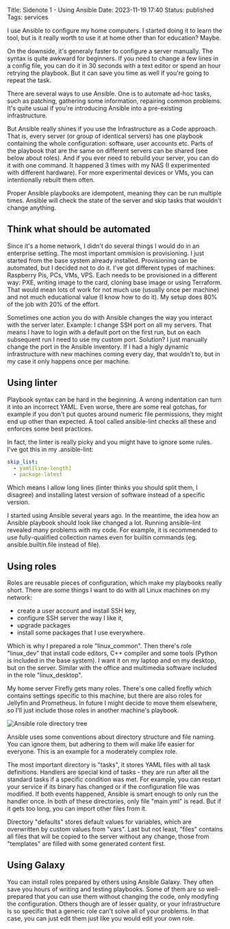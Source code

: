 Title: Sidenote 1 - Using Ansible
Date: 2023-11-19 17:40
Status: published
Tags: services

I use Ansible to configure my home computers. I started doing it to learn the tool, but is it really worth to use it at home other than for education? Maybe.

On the downside, it's generaly faster to configure a server manually. The syntax is quite awkward for
beginners. If you need to change a few lines in a config file, you can do it in 30 seconds with a text editor or spend an hour retrying the playbook. But it can save you time as well if you're going to repeat the task.

There are several ways to use Ansible. One is to automate ad-hoc tasks, such as patching, gathering some information, repairing common problems. It's quite usual if you're introducing Ansible into a pre-existing infrastructure.

But Ansible really shines if you use the Infrastructure as a Code approach. That is, every server (or group of identical servers) has one playbook containing the whole configuration: software, user accounts etc. Parts of the playbook that are the same on different servers can be shared (see below about roles). And if you ever need to rebuild your server, you can do it with one command. It happened 3 times with my NAS (I experimented with different hardware). For more experimental devices or VMs, you can intentionally rebuilt them often.

Proper Ansible playbooks are idempotent, meaning they can be run multiple times. Ansible will check the state of the server and skip tasks that wouldn't change anything. 

## Think what should be automated

Since it's a home network, I didn't do several things I would do in an enterprise setting. The most important ommision is provisioning. I just started from the base system already installed. Provisioning can be automated, but I decided not to do it. I've got different types of machines: Raspberry Pis, PCs, VMs, VPS. Each needs to be provisioned in a different way: PXE, writing image to the card, cloning base image or using Terraform. That would mean lots of work for not much use (usually once per machine) and not much educational value (I know how to do it). My setup does 80% of the job with 20% of the effort.

Sometimes one action you do with Ansible changes the way you interact with the server later. Example: I change SSH port on all my servers. That means I have to login with a default port on the first run, but on each subsequent run I need to use my custom port. Solution? I just manually change the port in the Ansible inventory. If I had a higly dynamic infrastructure with new machines coming every day, that wouldn't to, but in my case it only happens once per machine. 

## Using linter

Playbook syntax can be hard in the beginning. A wrong indentation can turn it into an incorrect YAML. Even worse, there are some real gotchas, for example if you don't put quotes around numeric file permissions, they might end up other than expected. A tool called ansible-lint checks all these and enforces some best practices.

In fact, the linter is really picky and you might have to ignore some rules. I've got this in my .ansible-lint:

```yaml
skip_list:
  - yaml[line-length]
  - package-latest
```

Which means I allow long lines (linter thinks you should split them, I disagree) and installing latest version of software instead of a specific version.

I started using Ansible several years ago. In the meantime, the idea how an Ansible playbook should look like changed a lot. Running ansible-lint revealed many problems with my code. For example, it is recommended to use fully-qualified collection names even for builtin commands (eg. ansible.builtin.file instead of file).

## Using roles

Roles are reusable pieces of configuration, which make my playbooks really short. There are some things I want to do with all Linux machines on my network:

- create a user account and install SSH key,
- configure SSH server the way I like it,
- upgrade packages
- install some packages that I use everywhere.

Which is why I prepared a role "linux_common". Then there's role "linux_dev" that install code editors, C++ compiler and some tools (Python is included in the base system). I want it on my laptop and on my desktop, but on the server. Similar with the office and multimedia software included in the role "linux_desktop".

My home server Firefly gets many roles. There's one called firefly which contains settings specific to this machine, but there are also roles for Jellyfin and Prometheus. In future I might decide to move them elsewhere, so I'll just include those roles in another machine's playbook.

![Ansible role directory tree]({static}/images/ansible-role.png)

Ansible uses some conventions about directory structure and file naming. You can ignore them, but adhering to them will make life easier for everyone. This is an example for a moderately complex role.

The most important directory is "tasks", it stores YAML files with all task definitions. Handlers are special kind of tasks - they are run after all the standard tasks if a specific condition was met. For example, you can restart your service if its binary has changed or if the configuration file was modified. If both events happened, Ansible is smart enough to only run the handler once. In both of these directories, only file "main.yml" is read. But if it gets too long, you can import other files from it.

Directory "defaults" stores default values for variables, which are overwritten by custom values from "vars". Last but not least, "files" contains all files that will be copied to the server without any change, those from "templates" are filled with some generated content first.

## Using Galaxy

You can install roles prepared by others using Ansible Galaxy. They often save you hours of writing and testing playbooks. Some of them are so well-prepared that you can use them without changing the code, only modyfing the configuration. Others though are of lesser quality, or your infrastructure is so specific that a generic role can't solve all of your problems. In that case, you can just edit them just like you would edit your own role.
